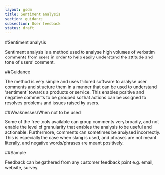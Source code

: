 ```yaml
---
layout: gsdm
title: Sentiment analysis
section: guidance
subsection: User feedback
status: draft
---
```

    
#Sentiment analysis

Sentiment analysis is a method used to analyse high volumes of verbatim comments from users in order to help easily understand the attitude and tone of users’ comment.

##Guidance

The method is very simple and uses tailored software to analyse user comments and structure them in a manner that can be used to understand ‘sentiment’ towards a products or service. This enables positive and negative comments to be grouped so that actions can be assigned to resolves problems and issues raised by users. 

##Weaknesses/When not to be used

Some of the free tools available can group comments very broadly, and not enable the level of granularity that enables the analysis to be useful and actionable. Furthermore, comments can sometimes be analysed incorrectly. This is especially the case when slang is used, and phrases are not meant literally, and negative words/phrases are meant positively.

##Sample 

Feedback can be gathered from any customer feedback point e.g. email, website, survey.
